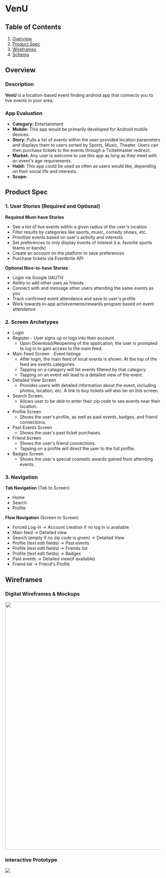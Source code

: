 # VenU

## Table of Contents
1. [Overview](#Overview)
1. [Product Spec](#Product-Spec)
1. [Wireframes](#Wireframes)
2. [Schema](#Schema)

## Overview
### Description
**VenU** is a location-based event finding android app that connects you to live events in your area. 

### App Evaluation
- **Category:** Entertainment
- **Mobile:** This app would be primarily developed for Android mobile devices.
- **Story:** Pulls a list of events within the user-provided location parameters and displays them to users sorted by Sports, Music, Theater. Users can then purchase tickets to the events through a Ticketmaster redirect.
- **Market:** Any user is welcome to use this app as long as they meet with an event's age requirements.
- **Habit:** This app could be used as often as users would like, depending on their social life and interests.
- **Scope:**

## Product Spec

### 1. User Stories (Required and Optional)

**Required Must-have Stories**

- See a list of live events within a given radius of the user's location
- Filter results by categories like sports, music, comedy shows, etc.
- Prioritize events based on user's activity and interests
- Set preferences to only display events of interest (i.e. favorite sports teams or bands)
- Create an account on the platform to save preferences
- Purchase tickets via Eventbrite API

**Optional Nice-to-have Stories**

- Login via Google OAUTH
- Ability to add other uses as friends
- Connect with and message other users attending the same events as you
- Track confirmed event attendance and save to user's profile
- Work towards in-app achievements/rewards program based on event attendence

### 2. Screen Archetypes

* Login 
* Register - User signs up or logs into their account
   * Upon Download/Reopening of the application, the user is prompted to log in to gain access to the main feed.
* Main Feed Screen - Event listings
   * After login, the main feed of local events is shown. At the top of the feed are events categories.
   * Tapping on a category will list events filtered by that category. 
   * Tapping on an event will lead to a detailed view of the event.
* Detailed View Screen
   * Provides users with detailed information about the event, including photos, location, etc. A link to buy tickets will also be on this screen.
* Search Screen.
   * Allows user to be able to enter their zip code to see events near their location.
* Profile Screen
   * Shows the user's profile, as well as past events, badges, and friend connections.
* Past Events Screen
   * Shows the user's past ticket purchases.
* Friend Screen
   * Shows the user's friend connections.
   * Tapping on a profile will direct the user to the full profile.
* Badges Screen
   * Shows the user's special cosmetic awards gained from attending events.


### 3. Navigation

**Tab Navigation** (Tab to Screen)

* Home
* Search
* Profile

**Flow Navigation** (Screen to Screen)

* Forced Log-in -> Account creation if no log in is available
* Main feed -> Detailed view
* Search (empty if no zip code is given) -> Detailed View
* Profile (text edit fields) -> Past events
* Profile (text edit fields) -> Friends list 
* Profile (text edit fields) -> Badges
* Past events -> Detailed view(if available)
* Friend list -> Friend's Profile

## Wireframes

### Digital Wireframes & Mockups
<img src="https://i.imgur.com/NsV7rx5.png" width=800><br>

### Interactive Prototype
<img src="https://i.imgur.com/tgXJh69.gif">